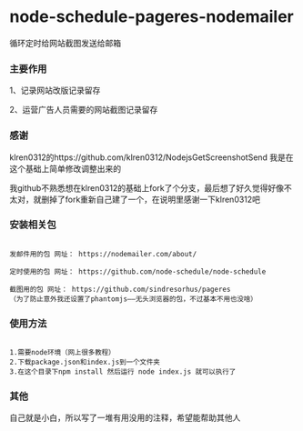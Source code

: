 # node-schedule-pageres-nodemailer 
循环定时给网站截图发送给邮箱


### 主要作用

1、记录网站改版记录留存

2、运营广告人员需要的网站截图记录留存



### 感谢
klren0312的https://github.com/klren0312/NodejsGetScreenshotSend
我是在这个基础上简单修改调整出来的

我github不熟悉想在klren0312的基础上fork了个分支，最后想了好久觉得好像不太对，就删掉了fork重新自己建了一个，在说明里感谢一下klren0312吧

### 安装相关包
```

发邮件用的包 网址： https://nodemailer.com/about/
 
定时使用的包 网址： https://github.com/node-schedule/node-schedule
 
截图用的包 网址： https://github.com/sindresorhus/pageres
（为了防止意外我还设置了phantomjs——无头浏览器的包，不过基本不用也没啥）

```

### 使用方法

```

1.需要node环境（网上很多教程）
2.下载package.json和index.js到一个文件夹
3.在这个目录下npm install 然后运行 node index.js 就可以执行了

```

### 其他

自己就是小白，所以写了一堆有用没用的注释，希望能帮助其他人


